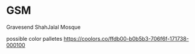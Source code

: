 # GSM
Gravesend ShahJalal Mosque


possible color palletes
https://coolors.co/ffdb00-b0b5b3-706f6f-171738-000100 
